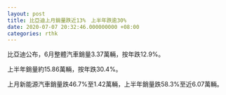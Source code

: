 ```yaml
---
layout: post
title: 比亞迪上月銷量跌近13%　上半年跌逾30%
date: 2020-07-07 20:32:46.000000000 +08:00
categories: rthk
---
```


比亞迪公布，6月整體汽車銷量3.37萬輛，按年跌12.9%。

上半年銷量約15.86萬輛，按年跌30.4%。

上月新能源汽車銷量跌46.7%至1.42萬輛，上半年銷量跌58.3%至近6.07萬輛。
